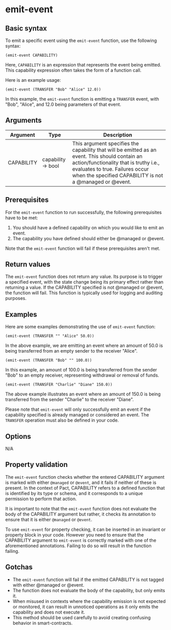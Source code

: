 # emit-event

## Basic syntax

To emit a specific event using the `emit-event` function, use the following syntax:

```pact
(emit-event CAPABILITY)
```

Here, `CAPABILITY` is an expression that represents the event being emitted. This capability expression often takes the form of a function call.

Here is an example usage:

```pact
(emit-event (TRANSFER "Bob" "Alice" 12.0))
```
In this example, the `emit-event` function is emitting a `TRANSFER` event, with "Bob", "Alice", and 12.0 being parameters of that event.

## Arguments

| Argument | Type | Description |
| --- | --- | --- |
| CAPABILITY | capability -> bool | This argument specifies the capability that will be emitted as an event. This should contain an action/functionality that is truthy i.e., evaluates to true. Failures occur when the specified CAPABILITY is not a @managed or @event. |

## Prerequisites

For the `emit-event` function to run successfully, the following prerequisites have to be met:

1. You should have a defined capability on which you would like to emit an event.
2. The capability you have defined should either be @managed or @event.

Note that the `emit-event` function will fail if these prerequisites aren't met.

## Return values

The `emit-event` function does not return any value. Its purpose is to trigger a specified event, with the state change being its primary effect rather than returning a value. If the CAPABILITY specified is not @managed or @event, the function will fail. This function is typically used for logging and auditing purposes.

## Examples

Here are some examples demonstrating the use of `emit-event` function:

```pact
(emit-event (TRANSFER "" "Alice" 50.0))
```

In the above example, we are emitting an event where an amount of 50.0 is being transferred from an empty sender to the receiver "Alice".

```pact
(emit-event (TRANSFER "Bob" "" 100.0))
```

In this example, an amount of 100.0 is being transferred from the sender "Bob" to an empty receiver, representing withdrawal or removal of funds.

```pact
(emit-event (TRANSFER "Charlie" "Diane" 150.0))
```

The above example illustrates an event where an amount of 150.0 is being transferred from the sender "Charlie" to the receiver "Diane". 

Please note that `emit-event` will only successfully emit an event if the capability specified is already managed or considered an event. The `TRANSFER` operation must also be defined in your code.

## Options

N/A

## Property validation

The `emit-event` function checks whether the entered CAPABILITY argument is marked with either `@managed` or `@event`, and it fails if neither of these is present. In the context of Pact, CAPABILITY refers to a defined function that is identified by its type or schema, and it corresponds to a unique permission to perform that action.

It is important to note that the `emit-event` function does not evaluate the body of the CAPABILITY argument but rather, it checks its annotation to ensure that it is either `@managed` or `@event`.

To use `emit-event` for property checking, it can be inserted in an invariant or property block in your code. However you need to ensure that the CAPABILITY argument to `emit-event` is correctly marked with one of the aforementioned annotations. Failing to do so will result in the function failing.

## Gotchas

- The `emit-event` function will fail if the emitted CAPABILITY is not tagged with either @managed or @event.
- The function does not evaluate the body of the capability, but only emits it.
- When misused in contexts where the capability emission is not expected or monitored, it can result in unnoticed operations as it only emits the capability and does not execute it.
- This method should be used carefully to avoid creating confusing behavior in smart-contracts.

